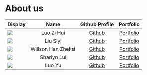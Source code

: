 # About us

Display |    Name    | Github Profile | Portfolio 
--------|:----------:|:--------------:|:---------:
![](https://via.placeholder.com/100.png?text=Photo) | Luo Zi Hui | [Github](https://github.com/) | [Portfolio](docs/team/johndoe.md)
![](https://via.placeholder.com/100.png?text=Photo) |  Liu Siyi  | [Github](https://github.com/) | [Portfolio](docs/team/johndoe.md)
![](https://via.placeholder.com/100.png?text=Photo) |  Willson Han Zhekai  | [Github](https://github.com/) | [Portfolio](docs/team/johndoe.md)
![](https://via.placeholder.com/100.png?text=Photo) |  Sharlyn Lui  | [Github](https://github.com/) | [Portfolio](docs/team/johndoe.md)
![](https://via.placeholder.com/100.png?text=Photo) |  Luo Yu   | [Github](https://github.com/) | [Portfolio](docs/team/johndoe.md)
